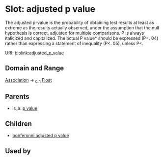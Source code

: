 
# Slot: adjusted p value


The adjusted p-value is the probability of obtaining test results at least as extreme as the results actually observed, under the assumption that the null hypothesis is correct, adjusted for multiple comparisons.   P is always italicized and capitalized. The actual P value* should be expressed (P=. 04)  rather than expressing a statement of inequality (P<. 05), unless P<.

URI: [biolink:adjusted_p_value](https://w3id.org/biolink/vocab/adjusted_p_value)


## Domain and Range

[Association](Association.md) &#8594;  <sub>0..1</sub> [Float](types/Float.md)

## Parents

 *  is_a: [p value](p_value.md)

## Children

 *  [bonferonni adjusted p value](bonferonni_adjusted_p_value.md)

## Used by

